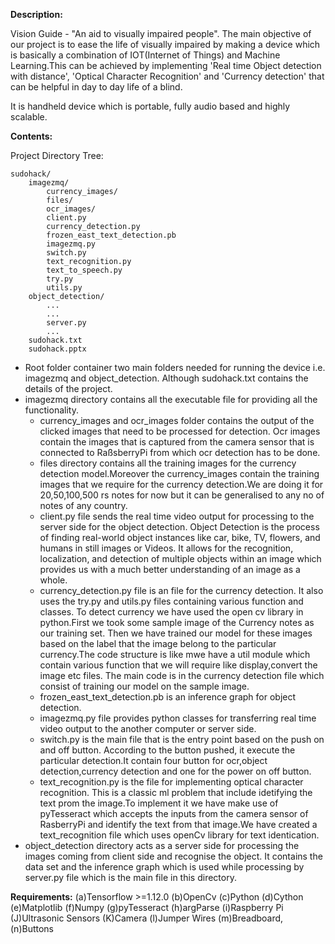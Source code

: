 **Description:** 

Vision Guide - "An aid to visually impaired people". The main objective of our project is to ease the life of visually impaired by making a device which is basically a combination of IOT(Internet of Things) and Machine Learning.This can be achieved by implementing 'Real time Object detection with distance', 'Optical Character Recognition' and 'Currency detection' that can be helpful in day to day life of a blind.

It is handheld device which is portable, fully audio based and highly scalable.

**Contents:** 

Project Directory Tree:
    
    sudohack/
        imagezmq/
            currency_images/
            files/   
            ocr_images/
            client.py
            currency_detection.py
            frozen_east_text_detection.pb
            imagezmq.py
            switch.py
            text_recognition.py
            text_to_speech.py
            try.py
            utils.py
        object_detection/
            ...
            ...
            server.py
            ...
        sudohack.txt
        sudohack.pptx

* Root folder container two main folders needed for running the device i.e. imagezmq and object_detection. Although sudohack.txt contains the details of the project.
* imagezmq directory contains all the executable file for providing all the functionality. 
    * currency_images and ocr_images folder contains the output of the clicked images that need to be processed for detection.
    Ocr images contain the images that is captured from the camera sensor that is connected to RaßsberryPi from which ocr detection has to be done.
    * files directory contains all the training images for the currency detection model.Moreover the currency_images contain the training images that we require for the currency detection.We are doing it for 20,50,100,500 rs notes for now but it can be generalised to any no of notes of any country.
    * client.py file sends the real time video output for processing to the server side for the object detection. Object Detection is the process of finding real-world object instances like car, bike, TV, flowers, and humans in still images or Videos. It allows for the recognition, localization, and detection of multiple objects within an image which provides us with a much better understanding of an image as a whole.
    * currency_detection.py file is an file for the currency detection. It also uses the try.py and utils.py files containing various function and classes. To detect currency we have used the open cv library in python.First we took some sample image of the Currency notes as our training set. Then we have trained our model for these images based on the label that the image belong to the particular currency.The code structure is like mwe have a util module which contain various function that we will require like display,convert the image etc files. The main code is in the currency detection file which consist of training our model on the sample image.
    * frozen_east_text_detection.pb is an inference graph for object detection.
    * imagezmq.py file provides python classes for transferring real time video output to the another computer or server side.
    * switch.py is the main file that is the entry point based on the push on and off button. According to the button pushed, it execute the particular detection.It contain four button for ocr,object detection,currency detection and one for the power on off button.
    * text_recognition.py is the file for implementing optical character recognition. This is a classic ml problem that include idetifying the text prom the image.To implement it we have make use of pyTesseract which accepts the inputs from the camera sensor of RasberryPi and identify the text from that image.We have created a text_recognition file which uses openCv library for text identication.
* object_detection directory acts as a server side for processing the images coming from client side and recognise the object. It contains the data set and the inference graph which is used while processing by server.py file which is the main file in this directory.

**Requirements:**
     (a)Tensorflow >=1.12.0
     (b)OpenCv
     (c)Python
     (d)Cython
     (e)Matplotlib
     (f)Numpy
     (g)pyTesseract
     (h)argParse
     (i)Raspberry Pi
     (J)Ultrasonic Sensors
     (K)Camera
     (l)Jumper Wires
     (m)Breadboard, 
     (n)Buttons
